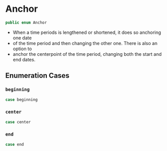 # Anchor

``` swift
public enum Anchor 
```

  - When a time periods is lengthened or shortened, it does so anchoring one date
  - of the time period and then changing the other one. There is also an option to
  - anchor the centerpoint of the time period, changing both the start and end dates.

## Enumeration Cases

### `beginning`

``` swift
case beginning
```

### `center`

``` swift
case center
```

### `end`

``` swift
case end
```
